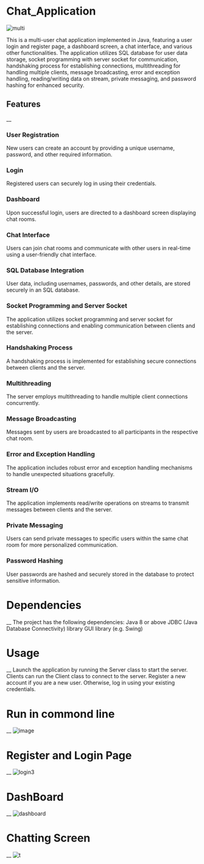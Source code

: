 # Chat_Application

![multi](https://github.com/Nehakumari27/Chat_Application/assets/138155534/6076a133-2abe-4022-8743-368771800d99)



This is a multi-user chat application implemented in Java, featuring a user login and register page, a dashboard screen, a chat interface, and various other functionalities. The application utilizes SQL database for user data storage, socket programming with server socket for communication, handshaking process for establishing connections, multithreading for handling multiple clients, message broadcasting, error and exception handling, reading/writing data on stream, private messaging, and password hashing for enhanced security.
## Features
__
### User Registration
New users can create an account by providing a unique username, password, and other required information.
### Login
Registered users can securely log in using their credentials.
### Dashboard
Upon successful login, users are directed to a dashboard screen displaying chat rooms.
### Chat Interface
Users can join chat rooms and communicate with other users in real-time using a user-friendly chat interface.
### SQL Database Integration
User data, including usernames, passwords, and other details, are stored securely in an SQL database.
### Socket Programming and Server Socket
The application utilizes socket programming and server socket for establishing connections and enabling communication between clients and the server.
### Handshaking Process
A handshaking process is implemented for establishing secure connections between clients and the server.
### Multithreading
The server employs multithreading to handle multiple client connections concurrently.
### Message Broadcasting
Messages sent by users are broadcasted to all participants in the respective chat room.
### Error and Exception Handling
The application includes robust error and exception handling mechanisms to handle unexpected situations gracefully.
### Stream I/O
The application implements read/write operations on streams to transmit messages between clients and the server.
### Private Messaging
Users can send private messages to specific users within the same chat room for more personalized communication.
### Password Hashing
User passwords are hashed and securely stored in the database to protect sensitive information.
# Dependencies
__
The project has the following dependencies:
Java 8 or above JDBC (Java Database Connectivity) library GUI library (e.g. Swing)
# Usage
__
Launch the application by running the Server class to start the server.
Clients can run the Client class to connect to the server.
Register a new account if you are a new user. Otherwise, log in using your existing credentials.
# Run in commond line
__
![image](https://github.com/Nehakumari27/Chat_Application/assets/138155534/86aedd24-02a4-443b-9849-314e42bba4a5)

# Register and Login Page
__
![login3](https://github.com/Nehakumari27/Chat_Application/assets/138155534/d978252a-3b4a-49b4-80aa-9c26e1d6db79)
# DashBoard
__
![dashboard](https://github.com/Nehakumari27/Chat_Application/assets/138155534/3f97ca13-bba9-4691-8805-9078927626ec)
# Chatting Screen
__
![t](https://github.com/Nehakumari27/Chat_Application/assets/138155534/9fa1cc74-1ef8-4451-9492-8099d8c1fef6)

